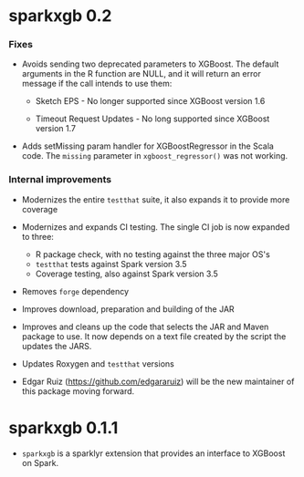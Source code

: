 # sparkxgb 0.2
###  Fixes

- Avoids sending two deprecated parameters to XGBoost. The default arguments in
the R function are NULL, and it will return an error message if the call intends
to use them:

  - Sketch EPS - No longer supported since XGBoost version 1.6
  
  - Timeout Request Updates - No long supported since XGBoost version 1.7

- Adds setMissing param handler for XGBoostRegressor in the Scala code. The
`missing` parameter in `xgboost_regressor()` was not working.

### Internal improvements

- Modernizes the entire `testthat` suite, it also expands it to provide more
coverage

- Modernizes and expands CI testing. The single CI job is now expanded to three:
  - R package check, with no testing against the three major OS's
  - `testthat` tests against Spark version 3.5 
  - Coverage testing, also against Spark version 3.5
  
- Removes `forge` dependency 

- Improves download, preparation and building of the JAR

- Improves and cleans up the code that selects the JAR and Maven package to use.
It now depends on a text file created by the script the updates the JARS.

- Updates Roxygen and `testthat` versions

- Edgar Ruiz (https://github.com/edgararuiz) will be the new maintainer of this
  package moving forward.

# sparkxgb 0.1.1

- `sparkxgb` is a sparklyr extension that provides an interface to XGBoost on Spark.

